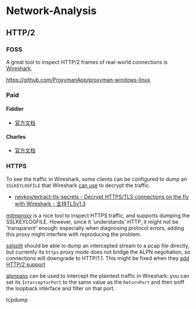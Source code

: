 # Network-Analysis

## HTTP/2

### FOSS
A great tool to inspect HTTP/2 frames of real-world connections is
[Wireshark](https://www.wireshark.org).

https://github.com/ProxymanApp/proxyman-windows-linux

### Paid

#### Fiddler
- [官方文档](https://www.telerik.com/fiddler)

#### Charles
- [官方文档](https://www.charlesproxy.com)

### HTTPS

To see the traffic in Wireshark, some clients can be configured to dump an
`SSLKEYLOGFILE` that Wireshark
[can use](https://wiki.wireshark.org/TLS#Using_the_.28Pre.29-Master-Secret)
to decrypt the traffic.

* [neykov/extract-tls-secrets - Decrypt HTTPS/TLS connections on the fly with Wireshark - 支持TLSv1.3](https://github.com/neykov/extract-tls-secrets/)

[mitmproxy](https://mitmproxy.org) is a nice tool to inspect HTTPS traffic,
and supports dumping the SSLKEYLOGFILE. However, since it 'understands' HTTP,
it might not be 'transparent' enough: especially when diagnosing protocol
errors, adding this proxy might interfere with reproducing the problem.

[sslsplit](https://www.roe.ch/SSLsplit) should be able to dump an intercepted
stream to a pcap file directly, but currently its `https` proxy mode does not
bridge the ALPN negotiation, so connections will downgrade to HTTP/1.1. This
might be fixed when they [add HTTP/2 support](https://github.com/droe/sslsplit/issues/218)

[alpnpass](https://github.com/VerSprite/alpnpass) can be used to intercept
the plaintext traffic in Wireshark: you can set its `InterceptorPort` to
the same value as the `ReturnPort` and then sniff the loopback interface and
filter on that port.

tcpdump
